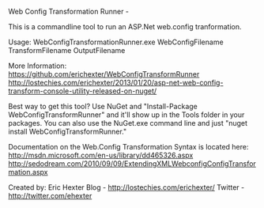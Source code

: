 Web Config Transformation Runner -

This is a commandline tool to run an ASP.Net web.config tranformation.

Usage:
  	WebConfigTransformationRunner.exe WebConfigFilename TransformFilename OutputFilename

More Information:
	https://github.com/erichexter/WebConfigTransformRunner
	http://lostechies.com/erichexter/2013/01/20/asp-net-web-config-transform-console-utility-released-on-nuget/
	
Best way to get this tool?
        Use NuGet and "Install-Package WebConfigTransformRunner" and it'll show up in the Tools folder in your packages. You can also use the NuGet.exe command line and just "nuget install WebConfigTransformRunner."
		
Documentation on the Web.Config Transformation Syntax is located here: 
	http://msdn.microsoft.com/en-us/library/dd465326.aspx 
	http://sedodream.com/2010/09/09/ExtendingXMLWebconfigConfigTransformation.aspx


Created by:
	Eric Hexter 
		Blog - http://lostechies.com/erichexter/
		Twitter - http://twitter.com/ehexter		
